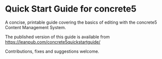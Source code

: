 # Quick Start Guide for concrete5

A concise, printable guide covering the basics of editing with the concrete5 Content Management System.

The published version of this guide is available from https://leanpub.com/concrete5quickstartguide/

Contributions, fixes and suggestions welcome.

